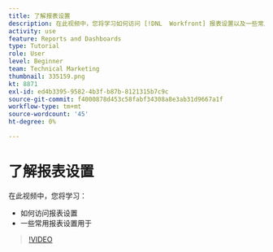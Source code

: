 ```yaml
---
title: 了解报表设置
description: 在此视频中，您将学习如何访问 [!DNL  Workfront] 报表设置以及一些常用报表设置的用途。
activity: use
feature: Reports and Dashboards
type: Tutorial
role: User
level: Beginner
team: Technical Marketing
thumbnail: 335159.png
kt: 8871
exl-id: ed4b3395-9582-4b3f-b87b-8121315b7c9c
source-git-commit: f4000878d453c58fabf34308a8e3ab31d9667a1f
workflow-type: tm+mt
source-wordcount: '45'
ht-degree: 0%

---
```


# 了解报表设置

在此视频中，您将学习：

* 如何访问报表设置
* 一些常用报表设置用于

>[!VIDEO](https://video.tv.adobe.com/v/335159/?quality=12)

